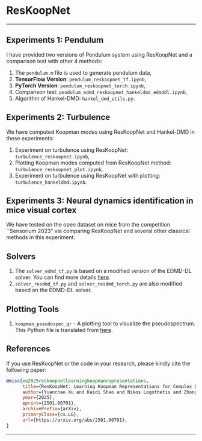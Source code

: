 # ResKoopNet

---

## Experiments 1: Pendulum

I have provided two versions of Pendulum system using ResKoopNet and a comparison test with other 4 methods:

1. The `pendulum.m` file is used to generate pendulum data,
2. **TensorFlow Version**: `pendulum_reskoopnet_tf.ipynb`,
3. **PyTorch Version**: `pendulum_reskoopnet_torch.ipynb`,
4. Comparison test: `pendulum_edmd_reskoopnet_hankeldmd_edmddl.ipynb`,
5. Algorithm of Hankel-DMD: `hankel_dmd_utils.py`.

## Experiments 2: Turbulence

We have computed Koopman modes using ResKoopNet and Hankel-DMD in these experiments:

1. Experiment on turbulence using ResKoopNet: `turbulence_reskoopnet.ipynb`,
2. Plotting Koopman modes computed from ResKoopNet method: `turbulence_reskoopnet_plot.ipynb`,
3. Experiment on turbulence using ResKoopNet with plotting: `turbulence_hankeldmd.ipynb`.

## Experiments 3: Neural dynamics identification in mice visual cortex

We have tested on the open dataset on mice from the competition ``Sensorium 2023" via comparing ResKoopNet and several other classical methods in this experiment.


## Solvers

1. The `solver_edmd_tf.py` is based on a modified version of the EDMD-DL solver. You can find more details [here](https://github.com/MLDS-NUS/KoopmanDL?tab=readme-ov-file).
2. `solver_resdmd_tf.py` and `solver_resdmd_torch.py` are also modified based on the EDMD-DL solver.

## Plotting Tools

1. `koopman_pseudospec_qr` - A plotting tool to visualize the pseudospectrum. This Python file is translated from [here](https://github.com/MColbrook/Residual-Dynamic-Mode-Decomposition/blob/main/main_routines/KoopPseudoSpecQR.m).

## References

If you use ResKoopNet or the code in your research, please kindly cite the following paper:

```bibtex
@misc{xu2025reskoopnetlearningkoopmanrepresentations,
      title={ResKoopNet: Learning Koopman Representations for Complex Dynamics with Spectral Residuals}, 
      author={Yuanchao Xu and Kaidi Shao and Nikos Logothetis and Zhongwei Shen},
      year={2025},
      eprint={2501.00701},
      archivePrefix={arXiv},
      primaryClass={cs.LG},
      url={https://arxiv.org/abs/2501.00701}, 
}
```

---




